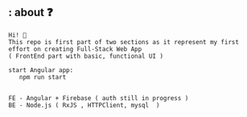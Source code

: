 ## : about ❓

    Hi! 👋
    This repo is first part of two sections as it represent my first effort on creating Full-Stack Web App 
    ( FrontEnd part with basic, functional UI )

    start Angular app:
       npm run start

    
    FE - Angular + Firebase ( auth still in progress )
    BE - Node.js ( RxJS , HTTPClient, mysql  )
